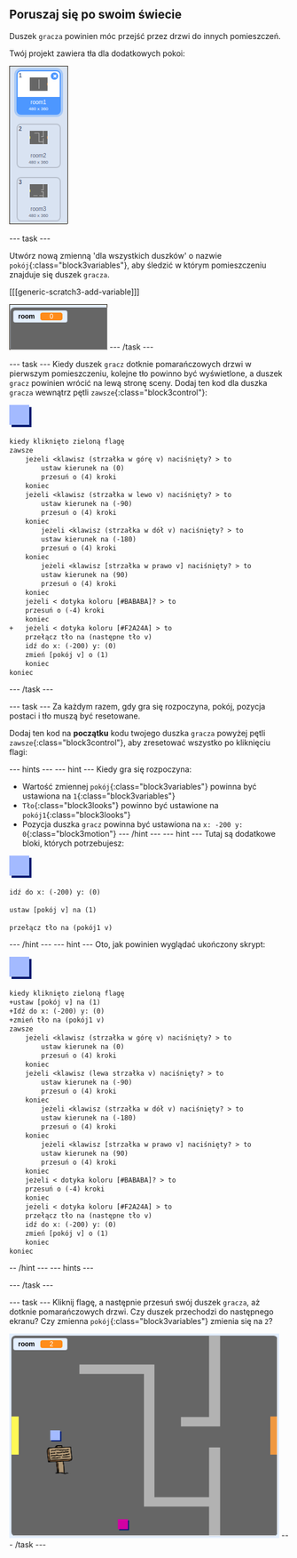 ## Poruszaj się po swoim świecie

Duszek `gracza` powinien móc przejść przez drzwi do innych pomieszczeń.

Twój projekt zawiera tła dla dodatkowych pokoi:

![zrzut ekranu](images/world-backdrops.png)

\--- task \---

Utwórz nową zmienną 'dla wszystkich duszków' o nazwie `pokój`{:class="block3variables"}, aby śledzić w którym pomieszczeniu znajduje się duszek `gracza`.

[[[generic-scratch3-add-variable]]]

![zrzut ekranu](images/world-room.png) \--- /task \---

\--- task \--- Kiedy duszek `gracz` dotknie pomarańczowych drzwi w pierwszym pomieszczeniu, kolejne tło powinno być wyświetlone, a duszek `gracz` powinien wrócić na lewą stronę sceny. Dodaj ten kod dla duszka `gracza` wewnątrz pętli `zawsze`{:class="block3control"}:

![gracz](images/player.png)

```blocks3
kiedy kliknięto zieloną flagę
zawsze 
    jeżeli <klawisz (strzałka w górę v) naciśnięty? > to
        ustaw kierunek na (0)
        przesuń o (4) kroki
    koniec
    jeżeli <klawisz (strzałka w lewo v) naciśnięty? > to
        ustaw kierunek na (-90)
        przesuń o (4) kroki
    koniec
        jeżeli <klawisz (strzałka w dół v) naciśnięty? > to
        ustaw kierunek na (-180)
        przesuń o (4) kroki
    koniec
        jeżeli <klawisz [strzałka w prawo v] naciśnięty? > to
        ustaw kierunek na (90)
        przesuń o (4) kroki
    koniec
    jeżeli < dotyka koloru [#BABABA]? > to
    przesuń o (-4) kroki
    koniec
+   jeżeli < dotyka koloru [#F2A24A] > to
    przełącz tło na (następne tło v)
    idź do x: (-200) y: (0)
    zmień [pokój v] o (1)
    koniec
koniec
```

\--- /task \---

\--- task \--- Za każdym razem, gdy gra się rozpoczyna, pokój, pozycja postaci i tło muszą być resetowane.

Dodaj ten kod na **początku** kodu twojego duszka `gracza` powyżej pętli `zawsze`{:class="block3control"}, aby zresetować wszystko po kliknięciu flagi:

\--- hints \--- \--- hint \--- Kiedy gra się rozpoczyna:

+ Wartość zmiennej `pokój`{:class="block3variables"} powinna być ustawiona na `1`{:class="block3variables"}
+ `Tło`{:class="block3looks"} powinno być ustawione na `pokój1`{:class="block3looks"}
+ Pozycja duszka `gracz` powinna być ustawiona na `x: -200 y: 0`{:class="block3motion"} \--- /hint \--- \--- hint \--- Tutaj są dodatkowe bloki, których potrzebujesz:

![gracz](images/player.png)

```blocks3
idź do x: (-200) y: (0)

ustaw [pokój v] na (1)

przełącz tło na (pokój1 v)
```

\--- /hint \--- \--- hint \--- Oto, jak powinien wyglądać ukończony skrypt:

![gracz](images/player.png)

```blocks3
kiedy kliknięto zieloną flagę
+ustaw [pokój v] na (1)
+Idź do x: (-200) y: (0)
+zmień tło na (pokój1 v)
zawsze 
    jeżeli <klawisz (strzałka w górę v) naciśnięty? > to
        ustaw kierunek na (0)
        przesuń o (4) kroki
    koniec
    jeżeli <klawisz (lewa strzałka v) naciśnięty? > to
        ustaw kierunek na (-90)
        przesuń o (4) kroki
    koniec
        jeżeli <klawisz (strzałka w dół v) naciśnięty? > to
        ustaw kierunek na (-180)
        przesuń o (4) kroki
    koniec
        jeżeli <klawisz [strzałka w prawo v] naciśnięty? > to
        ustaw kierunek na (90)
        przesuń o (4) kroki
    koniec
    jeżeli < dotyka koloru [#BABABA]? > to
    przesuń o (-4) kroki
    koniec
    jeżeli < dotyka koloru [#F2A24A] > to
    przełącz tło na (następne tło v)
    idź do x: (-200) y: (0)
    zmień [pokój v] o (1)
    koniec
koniec
```

-- /hint \--- \--- hints \---

\--- /task \---

\--- task \--- Kliknij flagę, a następnie przesuń swój duszek `gracza`, aż dotknie pomarańczowych drzwi. Czy duszek przechodzi do następnego ekranu? Czy zmienna `pokój`{:class="block3variables"} zmienia się na `2`?

![zrzut ekranu](images/world-room-test.png) \--- /task \---